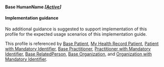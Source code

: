 #### Base HumanName *[[Active](http://hl7.org/fhir/stu3/valueset-publication-status.html)]*

#### Implementation guidance
No additional guidance is suggested to support implementation of this profile for the expected usage scenarios of this implementation guide.

This profile is referenced by [Base Patient](StructureDefinition-patient-dh-base-1.html), [My Health Record Patient](StructureDefinition-patient-mhr-1.html), [Patient with Mandatory Identifier](StructureDefinition-patient-ident-1.html),
[Base Practitioner](StructureDefinition-practitioner-dh-base-1.html), [Practitioner with Mandatory Identifier](StructureDefinition-practitioner-ident-1.html), [Base RelatedPerson](StructureDefinition-relatedperson-dh-base-1.html),
[Base Organization](StructureDefinition-organization-dh-base-1.html), and [Organization with Mandatory Identifier](StructureDefinition-organization-ident-1.html).
 
